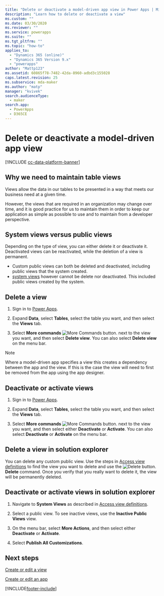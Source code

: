 ```yaml
---
title: "Delete or deactivate a model-driven app view in Power Apps | MicrosoftDocs"
description: "Learn how to delete or deactivate a view"
ms.custom: ""
ms.date: 03/30/2020
ms.reviewer: ""
ms.service: powerapps
ms.suite: ""
ms.tgt_pltfrm: ""
ms.topic: "how-to"
applies_to: 
  - "Dynamics 365 (online)"
  - "Dynamics 365 Version 9.x"
  - "powerapps"
author: "Mattp123"
ms.assetid: 60865f78-7482-42da-8960-adbd3c155028
caps.latest.revision: 25
ms.subservice: mda-maker
ms.author: "matp"
manager: "kvivek"
search.audienceType: 
  - maker
search.app: 
  - PowerApps
  - D365CE
---
```

# Delete or deactivate a model-driven app view

[!INCLUDE [cc-data-platform-banner](../../includes/cc-data-platform-banner.md)]

## Why we need to maintain table views

Views allow the data in our tables to be presented in a way that meets our business need at a given time.

However, the views that are required in an organization may change over time, and it is good practice for us to maintain them in order to keep our application as simple as possible to use and to maintain from a developer perspective.

## System views versus public views

Depending on the type of view, you can either delete it or deactivate it. Deactivated views can be reactivated, while the deletion of a view is permanent.

- Custom public views can both be deleted and deactivated, including public views that the system created.
- [system views](create-edit-views.md#system-views) however cannot be  delete nor deactivated. This included public views created by the system.

## Delete a view

1. Sign in to [Power Apps](https://make.powerapps.com/?utm_source=padocs&utm_medium=linkinadoc&utm_campaign=referralsfromdoc).  

2. Expand **Data**, select **Tables**, select the table you want, and then select the **Views** tab.

3. Select **More commands** ![More Commands button.](media/more-commands.gif "More Commands button for Forms") next to the view you want, and then select **Delete view**. You can also select **Delete view** on the menu bar.

> [!NOTE]
> Where a model-driven app specifies a view this creates a dependency between the app and the view.  If this is the case the view will need to first be removed from the app using the app designer.

## Deactivate or activate views  

1. Sign in to [Power Apps](https://make.powerapps.com/?utm_source=padocs&utm_medium=linkinadoc&utm_campaign=referralsfromdoc).  

2. Expand **Data**, select **Tables**, select the table you want, and then select the **Views** tab.

3. Select **More commands** ![More Commands button.](media/more-commands.gif "More Commands button for Forms") next to the view you want, and then select either **Deactivate** or **Activate**. You can also select **Deactivate** or **Activate** on the menu bar.

## Delete a view in solution explorer  

You can delete any custom public view. Use the steps in [Access view definitions](accessing-view-definitions.md#open-a-view-for-editing-in-solution-explorer) to find the view you want to delete and use the ![Delete button.](media/delete.gif "Delete button")**Delete** command. Once you verify that you really want to delete it, the view will be permanently deleted.  
  
## Deactivate or activate views in solution explorer

1. Navigate to **System Views** as described in [Access view definitions](accessing-view-definitions.md#open-a-view-for-editing-in-solution-explorer).  
  
2. Select a public view. To see inactive views, use the **Inactive Public Views** view.  
  
3. On the menu bar, select **More Actions**, and then select either **Deactivate** or **Activate**.  
  
4. Select **Publish All Customizations**.

## Next steps

[Create or edit a view](./create-edit-views-app-designer.md)

[Create or edit an app](./create-edit-app.md)

[!INCLUDE[footer-include](../../includes/footer-banner.md)]
